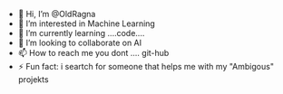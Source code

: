 - 👋 Hi, I’m @OldRagna
- 👀 I’m interested in Machine Learning
- 🌱 I’m currently learning ....code....
- 💞️ I’m looking to collaborate on AI
- 📫 How to reach me you dont .... git-hub
- ⚡ Fun fact: i seartch for someone that helps me with my "Ambigous" projekts

